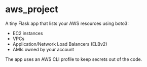# aws_project
A tiny Flask app that lists your AWS resources using boto3:
- EC2 instances
- VPCs
- Application/Network Load Balancers (ELBv2)
- AMIs owned by your account

The app uses an AWS CLI profile to keep secrets out of the code.
